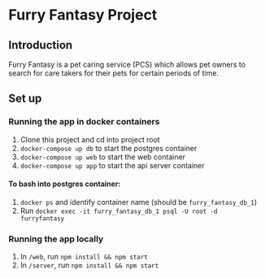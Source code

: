 # Furry Fantasy Project

## Introduction
Furry Fantasy is a pet caring service (PCS) which allows pet owners to search for care takers for their pets for certain periods of time.

## Set up

### Running the app in docker containers
1. Clone this project and cd into project root
2. `docker-compose up db` to start the postgres container
3. `docker-compose up web` to start the web container
4. `docker-compose up app` to start the api server container

#### To bash into postgres container:
1. `docker ps` and identify container name (should be `furry_fantasy_db_1`)
2. Run `docker exec -it furry_fantasy_db_1 psql -U root -d furryfantasy`


### Running the app locally
1. In `/web`, run `npm install && npm start`
2. In `/server`, run `npm install && npm start`
